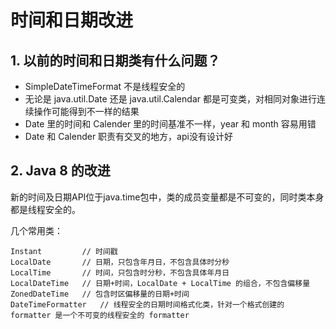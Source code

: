 # 时间和日期改进
## 1. 以前的时间和日期类有什么问题？
* SimpleDateTimeFormat 不是线程安全的
* 无论是 java.util.Date 还是 java.util.Calendar 都是可变类，对相同对象进行连续操作可能得到不一样的结果
* Date 里的时间和 Calender 里的时间基准不一样，year 和 month 容易用错
* Date 和 Calender 职责有交叉的地方，api没有设计好

## 2. Java 8 的改进
新的时间及日期API位于java.time包中，类的成员变量都是不可变的，同时类本身都是线程安全的。

几个常用类：
```
Instant         // 时间戳
LocalDate       // 日期，只包含年月日，不包含具体时分秒
LocalTime       // 时间，只包含时分秒，不包含具体年月日
LocalDateTime   // 日期+时间，LocalDate + LocalTime 的组合，不包含偏移量
ZonedDateTime   // 包含时区偏移量的日期+时间
DateTimeFormatter   // 线程安全的日期时间格式化类，针对一个格式创建的 formatter 是一个不可变的线程安全的 formatter
```
